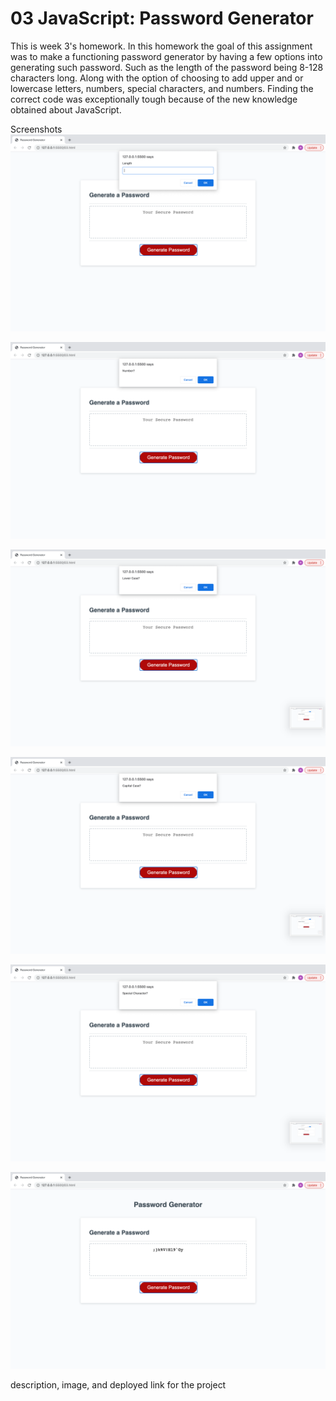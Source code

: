 # 03 JavaScript: Password Generator

This is week 3's homework. In this homework the goal of this assignment was to make a functioning password generator by having a few options into generating such password. Such as the length of the password being 8-128 characters long. Along with the option of choosing to add upper and or lowercase letters, numbers, special characters, and numbers. Finding the correct code was exceptionally tough because of the new knowledge obtained about JavaScript.


Screenshots
![code refactor demo](/assets/images/picture1.png)

![code refactor demo](/assets/images/picture2.png)

![code refactor demo](/assets/images/picture3.png)

![code refactor demo](/assets/images/picture4.png)

![code refactor demo](/assets/images/picture5.png)

![code refactor demo](/assets/images/picture6.png)


description, image, and deployed link for the project